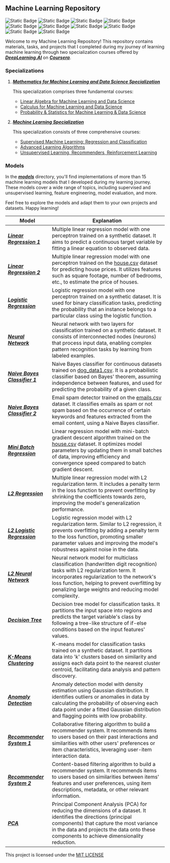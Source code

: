 <h2>Machine Learning Repository</h2>


![Static Badge](https://img.shields.io/badge/license-MIT-red?style=plastic)
![Static Badge](https://img.shields.io/badge/python-blue?style=plastic&logo=python&logoColor=white)
![Static Badge](https://img.shields.io/badge/TensorFlow-white?style=plastic&logo=tensorflow)
![Static Badge](https://img.shields.io/badge/scikit_learn-orange?style=plastic&logo=scikit-learn&logoColor=white)
![Static Badge](https://img.shields.io/badge/numpy-midnightblue?style=plastic&logo=NumPy)
![Static Badge](https://img.shields.io/badge/pandas-blue?style=plastic&logo=pandas)
![Static Badge](https://img.shields.io/badge/matplotlib-yellow?style=plastic&logo=seaborn&logoColor=white)
![Static Badge](https://img.shields.io/badge/seaborn-red?style=plastic&logo=seaborn)
![Static Badge](https://img.shields.io/badge/SciPy-darkblue?style=plastic&logo=scipy&logoColor=white)
![Static Badge](https://img.shields.io/badge/SymPy-lightgreen?style=plastic&logo=sympy)

Welcome to my Machine Learning Repository! This repository contains materials, tasks, and projects that I completed during my journey of learning machine learning through two specialization courses offered by ***[DeepLearning.AI](https://www.deeplearning.ai)*** on ***[Coursera](https://www.coursera.org/)***.


### Specializations

1. ***[Mathematics for Machine Learning and Data Science Specialization](https://www.coursera.org/specializations/mathematics-for-machine-learning-and-data-science)***

   This specialization comprises three fundamental courses:

    - [Linear Algebra for Machine Learning and Data Science](https://github.com/LoqmanSamani/machine-learning/tree/systembiology/linalg)
    - [Calculus for Machine Learning and Data Science](https://github.com/LoqmanSamani/machine-learning/tree/systembiology/calculus)
    - [Probability & Statistics for Machine Learning & Data Science](https://github.com/LoqmanSamani/machine-learning/tree/systembiology/stats)

2. ***[Machine Learning Specialization](https://www.coursera.org/specializations/machine-learning-introduction)***
    
    This specialization consists of three comprehensive courses:
    
     - [Supervised Machine Learning: Regression and Classification](https://github.com/LoqmanSamani/machine-learning/tree/systembiology/supervised_learning)
      - [Advanced Learning Algorithms](https://github.com/LoqmanSamani/machine-learning/tree/systembiology/advanced_algorithms)
      - [Unsupervised Learning, Recommenders, Reinforcement Learning](https://github.com/LoqmanSamani/machine-learning/tree/systembiology/unsupervised_learning)
      

### Models

In the ***[models](https://github.com/LoqmanSamani/machine-learning/tree/systembiology/models)*** directory, you'll find implementations of more than 15 machine learning models that I developed during my learning journey. These models cover a wide range of topics, including supervised and unsupervised learning, feature engineering, model evaluation, and more. 

Feel free to explore the models and adapt them to your own projects and datasets. Happy learning!


| Model                                                                                                                                   | Explanation                                                                                                                                                                                                                                                                                                                    |
|-----------------------------------------------------------------------------------------------------------------------------------------|--------------------------------------------------------------------------------------------------------------------------------------------------------------------------------------------------------------------------------------------------------------------------------------------------------------------------------|
| ***[Linear Regression 1](https://github.com/LoqmanSamani/machine-learning/blob/systembiology/models/regression1.py)***                  | Multiple linear regression model with one perceptron trained on a synthetic dataset. It aims to predict a continuous target variable by fitting a linear equation to observed data.                                                                                                                                            |
| ***[Linear Regression 2](https://github.com/LoqmanSamani/machine-learning/blob/systembiology/models/regression2.py)***                  | Multiple linear regression model with one perceptron trained on the [house.csv](https://github.com/LoqmanSamani/machine-learning/blob/systembiology/data/house.csv) dataset for predicting house prices. It utilizes features such as square footage, number of bedrooms, etc., to estimate the price of houses.               |
| ***[Logistic Regression](https://github.com/LoqmanSamani/machine-learning/blob/systembiology/models/logistic_regression.py)***          | Logistic regression model with one perceptron trained on a synthetic dataset. It is used for binary classification tasks, predicting the probability that an instance belongs to a particular class using the logistic function.                                                                                               |
| ***[Neural Network](https://github.com/LoqmanSamani/machine-learning/blob/systembiology/models/neural_network.py)***                    | Neural network with two layers for classification trained on a synthetic dataset. It consists of interconnected nodes (neurons) that process input data, enabling complex pattern recognition tasks by learning from labeled examples.                                                                                         |
| ***[Naive Bayes Classifier 1](https://github.com/LoqmanSamani/machine-learning/blob/systembiology/models/naive_bayes_classifier1.py)*** | Naive Bayes classifier for continuous datasets trained on [dog_data1.csv](https://github.com/LoqmanSamani/machine-learning/blob/systembiology/data/dog_data1.csv). It is a probabilistic classifier based on Bayes' theorem, assuming independence between features, and used for predicting the probability of a given class. |
| ***[Naive Bayes Classifier 2](https://github.com/LoqmanSamani/machine-learning/blob/systembiology/models/naive_bayes_classifier2.py)*** | Email spam detector trained on the [emails.csv](https://github.com/LoqmanSamani/machine-learning/blob/systembiology/data/emails.csv) dataset. It classifies emails as spam or not spam based on the occurrence of certain keywords and features extracted from the email content, using a Naive Bayes classifier.              |
| ***[Mini Batch Regression](https://github.com/LoqmanSamani/machine-learning/blob/systembiology/models/batch_regression)***              | Linear regression model with mini-batch gradient descent algorithm trained on the [house.csv](https://github.com/LoqmanSamani/machine-learning/blob/systembiology/data/house.csv) dataset. It optimizes model parameters by updating them in small batches of data, improving efficiency and convergence speed compared to batch gradient descent.                                                               |
| ***[L2 Regression](https://github.com/LoqmanSamani/machine-learning/blob/systembiology/models/l2_regression.py)***                      | Multiple linear regression model with L2 regularization term. It includes a penalty term in the loss function to prevent overfitting by shrinking the coefficients towards zero, improving the model's generalization performance.                                                                                             |
| ***[L2 Logistic Regression](https://github.com/LoqmanSamani/machine-learning/blob/systembiology/models/l2_logistic_regression.py)***    | Logistic regression model with L2 regularization term. Similar to L2 regression, it prevents overfitting by adding a penalty term to the loss function, promoting smaller parameter values and improving the model's robustness against noise in the data.                                                                     |
| ***[L2 Neural Network](https://github.com/LoqmanSamani/machine-learning/blob/systembiology/models/l2_neural_network.py)***              | Neural network model for multiclass classification (handwritten digit recognition) tasks with L2 regularization term. It incorporates regularization to the network's loss function, helping to prevent overfitting by penalizing large weights and reducing model complexity.                                                 |
| ***[Decision Tree](https://github.com/LoqmanSamani/machine-learning/blob/systembiology/models/decision_tree.py)***                      | Decision tree model for classification tasks. It partitions the input space into regions and predicts the target variable's class by following a tree-like structure of if-else conditions based on the input features' values.                                                                                                |
| ***[K-Means Clustering](https://github.com/LoqmanSamani/machine-learning/blob/systembiology/models/k-means_clustering.py)***            | K-means model for classification tasks trained on a synthetic dataset. It partitions data into 'k' clusters based on similarity and assigns each data point to the nearest cluster centroid, facilitating data analysis and pattern discovery.                                                                                 |
| ***[Anomaly Detection](https://github.com/LoqmanSamani/machine-learning/blob/systembiology/models/anomaly_detection.py)***              | Anomaly detection model with density estimation using Gaussian distribution. It identifies outliers or anomalies in data by calculating the probability of observing each data point under a fitted Gaussian distribution and flagging points with low probability.                                                            |
| ***[Recommender System 1](https://github.com/LoqmanSamani/machine-learning/blob/systembiology/models/collaborative_filtering.py)***     | Collaborative filtering algorithm to build a recommender system. It recommends items to users based on their past interactions and similarities with other users' preferences or item characteristics, leveraging user-item interaction data.                                                                                  |
| ***[Recommender System 2](https://github.com/LoqmanSamani/machine-learning/blob/systembiology/models/content_based_filtering.py)***     | Content-based filtering algorithm to build a recommender system. It recommends items to users based on similarities between items' features and user preferences, using item descriptions, metadata, or other relevant information.                                                                                            |
| ***[PCA](https://github.com/LoqmanSamani/machine-learning/blob/systembiology/models/PCA.py)***                                          | Principal Component Analysis (PCA) for reducing the dimensions of a dataset. It identifies the directions (principal components) that capture the most variance in the data and projects the data onto these components to achieve dimensionality reduction.                                                                   |


This project is licensed under the [MIT LICENSE](https://github.com/LoqmanSamani/machine-learning/blob/systembiology/LICENSE)

